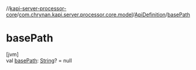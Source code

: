 //[kapi-server-processor-core](../../../index.md)/[com.chrynan.kapi.server.processor.core.model](../index.md)/[ApiDefinition](index.md)/[basePath](base-path.md)

# basePath

[jvm]\
val [basePath](base-path.md): [String](https://kotlinlang.org/api/latest/jvm/stdlib/kotlin/-string/index.html)? = null
